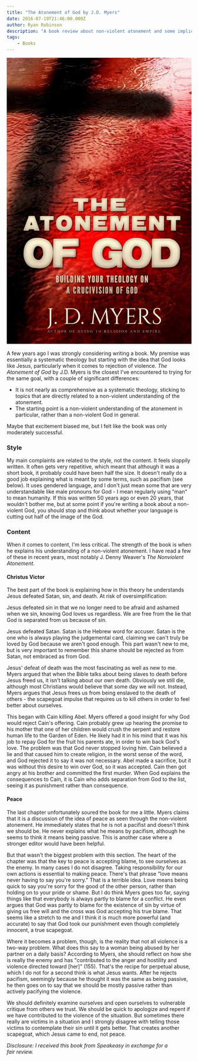 ```yaml
---
title: "The Atonement of God by J.D. Myers"
date: 2016-07-19T21:46:00.000Z
author: Ryan Robinson
description: "A book review about non-violent atonement and some implications."
tags:
    - Books
---
```


![The Atonement of God by J.D. Myers (cover)](./atonement-god-myers.jpg)

A few years ago I was strongly considering writing a book. My premise was essentially a systematic theology but starting with the idea that God looks like Jesus, particularly when it comes to rejection of violence. _The Atonement of God_ by J.D. Myers is the closest I've encountered to trying for the same goal, with a couple of significant differences:

- It is not nearly as comprehensive as a systematic theology, sticking to topics that are directly related to a non-violent understanding of the atonement.
- The starting point is a non-violent understanding of the atonement in particular, rather than a non-violent God in general.

Maybe that excitement biased me, but I felt like the book was only moderately successful.

### Style

My main complaints are related to the style, not the content. It feels sloppily written. It often gets very repetitive, which meant that although it was a short book, it probably could have been half the size. It doesn't really do a good job explaining what is meant by some terms, such as pacifism (see below). It uses gendered language, and I don't just mean some that are very understandable like male pronouns for God - I mean regularly using "man" to mean humanity. If this was written 50 years ago or even 20 years, that wouldn't bother me, but at some point if you're writing a book about a non-violent God, you should stop and think about whether your language is cutting out half of the image of the God.

### Content

When it comes to content, I'm less critical. The strength of the book is when he explains his understanding of a non-violent atonement. I have read a few of these in recent years, most notably J. Denny Weaver's _The Nonviolent Atonement._

#### Christus Victor

The best part of the book is explaining how in this theory he understands Jesus defeated Satan, sin, and death. At risk of oversimplification:

Jesus defeated sin in that we no longer need to be afraid and ashamed when we sin, knowing God loves us regardless. We are free from the lie that God is separated from us because of sin.

Jesus defeated Satan. Satan is the Hebrew word for accuser. Satan is the one who is always playing the judgemental card, claiming we can't truly be loved by God because we aren't good enough. This part wasn't new to me, but is very important to remember this shame should be rejected as from Satan, not embraced as from God.

Jesus' defeat of death was the most fascinating as well as new to me. Myers argued that when the Bible talks about being slaves to death before Jesus freed us, it isn't talking about our own death. Obviously we still die, although most Christians would believe that some day we will not. Instead, Myers argues that Jesus frees us from being enslaved to the death of others - the scapegoat impulse that requires us to kill others in order to feel better about ourselves.

This began with Cain killing Abel. Myers offered a good insight for why God would reject Cain's offering. Cain probably grew up hearing the promise to his mother that one of her children would crush the serpent and restore human life to the Garden of Eden. He likely had it in his mind that it was his job to repay God for the fruit his parents ate, in order to win back God's love. The problem was that God never stopped loving him. Cain believed a lie and that caused him to create religion, in the worst sense of the word, and God rejected it to say it was not necessary. Abel made a sacrifice, but it was without this desire to win over God, so it was accepted. Cain then got angry at his brother and committed the first murder. When God explains the consequences to Cain, it is Cain who adds separation from God to the list, seeing it as punishment rather than consequence.

#### Peace

The last chapter unfortunately soured the book for me a little. Myers claims that it is a discussion of the idea of peace as seen through the non-violent atonement. He immediately states that he is not a pacifist and doesn't think we should be. He never explains what he means by pacifism, although he seems to think it means being passive. This is another case where a stronger editor would have been helpful.

But that wasn't the biggest problem with this section. The heart of the chapter was that the key to peace is accepting blame, to see ourselves as the enemy. In many cases I do not disagree. Taking responsibility for our own actions is essential to making peace. There's that phrase "love means never having to say you're sorry." That is a terrible idea. Love means being quick to say you're sorry for the good of the other person, rather than holding on to your pride or shame. But I do think Myers goes too far, saying things like that everybody is always partly to blame for a conflict. He even argues that God was partly to blame for the existence of sin by virtue of giving us free will and the cross was God accepting his true blame. That seems like a stretch to me and I think it is much more powerful (and accurate) to say that God took our punishment even though completely innocent, a true scapegoat.

Where it becomes a problem, though, is the reality that not all violence is a two-way problem. What does this say to a woman being abused by her partner on a daily basis? According to Myers, she should reflect on how she is really the enemy and has "contributed to the anger and hostility and violence directed toward \[her\]" (155). That's the recipe for perpetual abuse, which I do not for a second think is what Jesus wants. After he rejects pacifism, seemingly because he thought it was the same as being passive, he then goes on to say that we should be mostly passive rather than actively pacifying the violence.

We should definitely examine ourselves and open ourselves to vulnerable critique from others we trust. We should be quick to apologize and repent if we have contributed to the violence of the situation. But sometimes there really are victims in a situation and I strongly disagree with telling those victims to contemplate their sin until it gets better. That creates another scapegoat, which Jesus came to end, not peace.

_Disclosure: I received this book from Speakeasy in exchange for a fair review._

